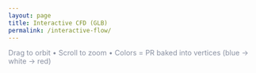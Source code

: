 ```yaml
---
layout: page
title: Interactive CFD (GLB)
permalink: /interactive-flow/
---
```


<!-- model-viewer runtime -->
<script type="module" src="https://unpkg.com/@google/model-viewer@latest/dist/model-viewer.min.js"></script>
<script nomodule src="https://unpkg.com/@google/model-viewer@latest/dist/model-viewer-legacy.js"></script>

<model-viewer
  src="{{ '/assets/flow/body.glb' | relative_url }}"
  alt="Bézier body colored by PR"
  camera-controls
  auto-rotate
  exposure="1.2"
  shadow-intensity="0"
  style="width:100%; height:82vh; background:#ffffff;"
  interaction-prompt="none">
</model-viewer>

<p style="color:#8a91a2; font-size:0.9rem; margin-top:0.6rem;">
  Drag to orbit • Scroll to zoom • Colors = PR baked into vertices (blue → white → red)
</p>
